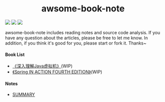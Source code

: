 <h1 align="center">awsome-book-note</h1>

![](https://img.shields.io/github/forks/jeepchenup/awsome-book-note.svg) ![](	https://img.shields.io/github/stars/jeepchenup/awsome-book-note.svg) ![](https://img.shields.io/github/license/jeepchenup/awsome-book-note.svg)

awsome-book-note includes reading notes and source code analysis. If you have any question about the articles, please be free to let me know. In addition, if you think it's good for you, please start or fork it. Thanks~ 

#### Book List

- [《深入理解Java虚拟机》](/mds/books/jvm.md)(WIP)
- [《Spring IN ACTION FOURTH EDITION》](/mds/books/springinaction.md)(WIP)

#### Notes

- [SUMMARY](/mds/summary.md)